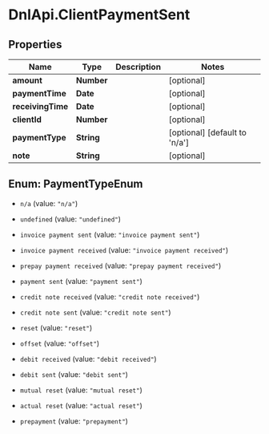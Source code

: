 # DnlApi.ClientPaymentSent

## Properties
Name | Type | Description | Notes
------------ | ------------- | ------------- | -------------
**amount** | **Number** |  | [optional] 
**paymentTime** | **Date** |  | [optional] 
**receivingTime** | **Date** |  | [optional] 
**clientId** | **Number** |  | [optional] 
**paymentType** | **String** |  | [optional] [default to &#39;n/a&#39;]
**note** | **String** |  | [optional] 


<a name="PaymentTypeEnum"></a>
## Enum: PaymentTypeEnum


* `n/a` (value: `"n/a"`)

* `undefined` (value: `"undefined"`)

* `invoice payment sent` (value: `"invoice payment sent"`)

* `invoice payment received` (value: `"invoice payment received"`)

* `prepay payment received` (value: `"prepay payment received"`)

* `payment sent` (value: `"payment sent"`)

* `credit note received` (value: `"credit note received"`)

* `credit note sent` (value: `"credit note sent"`)

* `reset` (value: `"reset"`)

* `offset` (value: `"offset"`)

* `debit received` (value: `"debit received"`)

* `debit sent` (value: `"debit sent"`)

* `mutual reset` (value: `"mutual reset"`)

* `actual reset` (value: `"actual reset"`)

* `prepayment` (value: `"prepayment"`)




